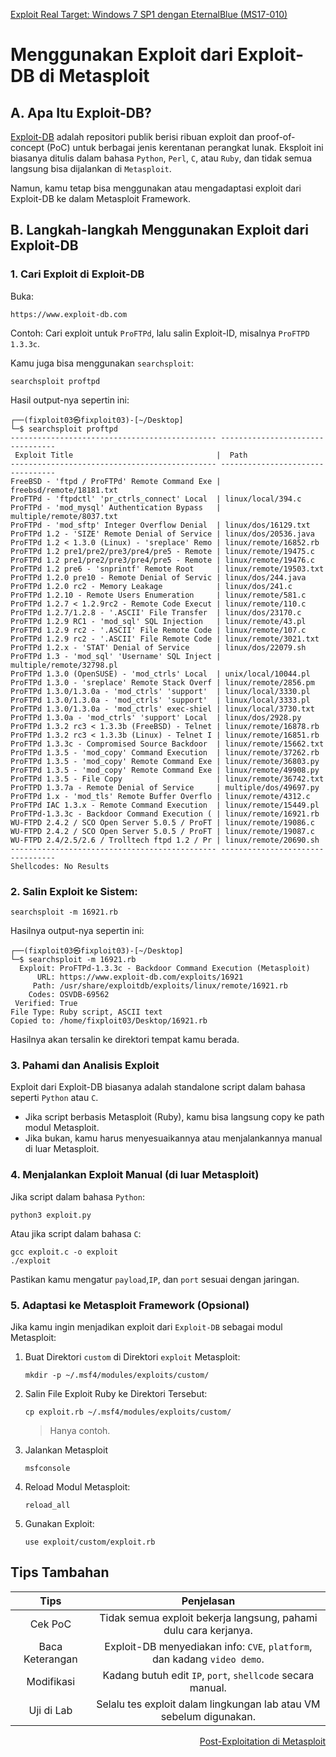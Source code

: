 <p align="left">
  <a href="https://github.com/fixploit03/Belajar-Metasploit-Framework/blob/main/resource/Exploit%20Real%20Target%3A%20Windows%207%20SP1%20dengan%20EternalBlue%20(MS17-010).md">Exploit Real Target: Windows 7 SP1 dengan EternalBlue (MS17-010)</a>
</p>

# Menggunakan Exploit dari Exploit-DB di Metasploit

## A. Apa Itu Exploit-DB?

[Exploit-DB](https://www.exploit-db.com/) adalah repositori publik berisi ribuan exploit dan proof-of-concept (PoC) untuk berbagai jenis kerentanan perangkat lunak. Eksploit ini biasanya ditulis dalam bahasa `Python`, `Perl`, `C`, atau `Ruby`, dan tidak semua langsung bisa dijalankan di `Metasploit`.

Namun, kamu tetap bisa menggunakan atau mengadaptasi exploit dari Exploit-DB ke dalam Metasploit Framework.

## B. Langkah-langkah Menggunakan Exploit dari Exploit-DB

### 1. Cari Exploit di Exploit-DB

   Buka:

   ```
   https://www.exploit-db.com
   ```

   Contoh: Cari exploit untuk `ProFTPd`, lalu salin Exploit-ID, misalnya `ProFTPD 1.3.3c`.

   Kamu juga bisa menggunakan `searchsploit`:

   ```
   searchsploit proftpd
   ```

   Hasil output-nya sepertin ini:

   ```
   ┌──(fixploit03㉿fixploit03)-[~/Desktop]
   └─$ searchsploit proftpd    
   ---------------------------------------------- ---------------------------------
    Exploit Title                                |  Path
   ---------------------------------------------- ---------------------------------
   FreeBSD - 'ftpd / ProFTPd' Remote Command Exe | freebsd/remote/18181.txt
   ProFTPd - 'ftpdctl' 'pr_ctrls_connect' Local  | linux/local/394.c
   ProFTPd - 'mod_mysql' Authentication Bypass   | multiple/remote/8037.txt
   ProFTPd - 'mod_sftp' Integer Overflow Denial  | linux/dos/16129.txt
   ProFTPd 1.2 - 'SIZE' Remote Denial of Service | linux/dos/20536.java
   ProFTPd 1.2 < 1.3.0 (Linux) - 'sreplace' Remo | linux/remote/16852.rb
   ProFTPd 1.2 pre1/pre2/pre3/pre4/pre5 - Remote | linux/remote/19475.c
   ProFTPd 1.2 pre1/pre2/pre3/pre4/pre5 - Remote | linux/remote/19476.c
   ProFTPd 1.2 pre6 - 'snprintf' Remote Root     | linux/remote/19503.txt
   ProFTPd 1.2.0 pre10 - Remote Denial of Servic | linux/dos/244.java
   ProFTPd 1.2.0 rc2 - Memory Leakage            | linux/dos/241.c
   ProFTPd 1.2.10 - Remote Users Enumeration     | linux/remote/581.c
   ProFTPd 1.2.7 < 1.2.9rc2 - Remote Code Execut | linux/remote/110.c
   ProFTPd 1.2.7/1.2.8 - '.ASCII' File Transfer  | linux/dos/23170.c
   ProFTPd 1.2.9 RC1 - 'mod_sql' SQL Injection   | linux/remote/43.pl
   ProFTPd 1.2.9 rc2 - '.ASCII' File Remote Code | linux/remote/107.c
   ProFTPd 1.2.9 rc2 - '.ASCII' File Remote Code | linux/remote/3021.txt
   ProFTPd 1.2.x - 'STAT' Denial of Service      | linux/dos/22079.sh
   ProFTPd 1.3 - 'mod_sql' 'Username' SQL Inject | multiple/remote/32798.pl
   ProFTPd 1.3.0 (OpenSUSE) - 'mod_ctrls' Local  | unix/local/10044.pl
   ProFTPd 1.3.0 - 'sreplace' Remote Stack Overf | linux/remote/2856.pm
   ProFTPd 1.3.0/1.3.0a - 'mod_ctrls' 'support'  | linux/local/3330.pl
   ProFTPd 1.3.0/1.3.0a - 'mod_ctrls' 'support'  | linux/local/3333.pl
   ProFTPd 1.3.0/1.3.0a - 'mod_ctrls' exec-shiel | linux/local/3730.txt
   ProFTPd 1.3.0a - 'mod_ctrls' 'support' Local  | linux/dos/2928.py
   ProFTPd 1.3.2 rc3 < 1.3.3b (FreeBSD) - Telnet | linux/remote/16878.rb
   ProFTPd 1.3.2 rc3 < 1.3.3b (Linux) - Telnet I | linux/remote/16851.rb
   ProFTPd 1.3.3c - Compromised Source Backdoor  | linux/remote/15662.txt
   ProFTPd 1.3.5 - 'mod_copy' Command Execution  | linux/remote/37262.rb
   ProFTPd 1.3.5 - 'mod_copy' Remote Command Exe | linux/remote/36803.py
   ProFTPd 1.3.5 - 'mod_copy' Remote Command Exe | linux/remote/49908.py
   ProFTPd 1.3.5 - File Copy                     | linux/remote/36742.txt
   ProFTPD 1.3.7a - Remote Denial of Service     | multiple/dos/49697.py
   ProFTPd 1.x - 'mod_tls' Remote Buffer Overflo | linux/remote/4312.c
   ProFTPd IAC 1.3.x - Remote Command Execution  | linux/remote/15449.pl
   ProFTPd-1.3.3c - Backdoor Command Execution ( | linux/remote/16921.rb
   WU-FTPD 2.4.2 / SCO Open Server 5.0.5 / ProFT | linux/remote/19086.c
   WU-FTPD 2.4.2 / SCO Open Server 5.0.5 / ProFT | linux/remote/19087.c
   WU-FTPD 2.4/2.5/2.6 / Trolltech ftpd 1.2 / Pr | linux/remote/20690.sh
   ---------------------------------------------- ---------------------------------
   Shellcodes: No Results
   ```

### 2. Salin Exploit ke Sistem:

   ```
   searchsploit -m 16921.rb
   ```

   Hasilnya output-nya sepertin ini:

   ```
   ┌──(fixploit03㉿fixploit03)-[~/Desktop]
   └─$ searchsploit -m 16921.rb
     Exploit: ProFTPd-1.3.3c - Backdoor Command Execution (Metasploit)
         URL: https://www.exploit-db.com/exploits/16921
        Path: /usr/share/exploitdb/exploits/linux/remote/16921.rb
       Codes: OSVDB-69562
    Verified: True
   File Type: Ruby script, ASCII text
   Copied to: /home/fixploit03/Desktop/16921.rb
   ```

   Hasilnya akan tersalin ke direktori tempat kamu berada.

### 3. Pahami dan Analisis Exploit

   Exploit dari Exploit-DB biasanya adalah standalone script dalam bahasa seperti `Python` atau `C`.
   - Jika script berbasis Metasploit (Ruby), kamu bisa langsung copy ke path modul Metasploit.
   - Jika bukan, kamu harus menyesuaikannya atau menjalankannya manual di luar Metasploit.

### 4. Menjalankan Exploit Manual (di luar Metasploit)

   Jika script dalam bahasa `Python`:

   ```
   python3 exploit.py
   ```

   Atau jika script dalam bahasa `C`:

   ```
   gcc exploit.c -o exploit
   ./exploit
   ```

   Pastikan kamu mengatur `payload`,`IP`, dan `port` sesuai dengan jaringan.

### 5. Adaptasi ke Metasploit Framework (Opsional)

   Jika kamu ingin menjadikan exploit dari `Exploit-DB` sebagai modul Metasploit:

   1. Buat Direktori `custom` di Direktori `exploit` Metasploit:

      ```
      mkdir -p ~/.msf4/modules/exploits/custom/
      ```

   2. Salin File Exploit Ruby ke Direktori Tersebut:

      ```
      cp exploit.rb ~/.msf4/modules/exploits/custom/
      ```

      > Hanya contoh.

   3. Jalankan Metasploit

      ```
      msfconsole
      ```

   4. Reload Modul Metasploit:

      ```
      reload_all
      ```

   5. Gunakan Exploit:

      ```
      use exploit/custom/exploit.rb
      ```

## Tips Tambahan

| Tips	| Penjelasan |
|:--:|:--:|
| Cek PoC	| Tidak semua exploit bekerja langsung, pahami dulu cara kerjanya.|
| Baca Keterangan | Exploit-DB menyediakan info: `CVE`, `platform`, dan kadang `video demo`. |
| Modifikasi |	Kadang butuh edit `IP`, `port`, `shellcode` secara manual. |
| Uji di Lab	|  Selalu tes exploit dalam lingkungan lab atau VM sebelum digunakan. |

<p align="right">
  <a href="https://github.com/fixploit03/Belajar-Metasploit/blob/main/resource/Post-Exploitation%20di%20Metasploit.md">Post-Exploitation di Metasploit</a>
</p>
